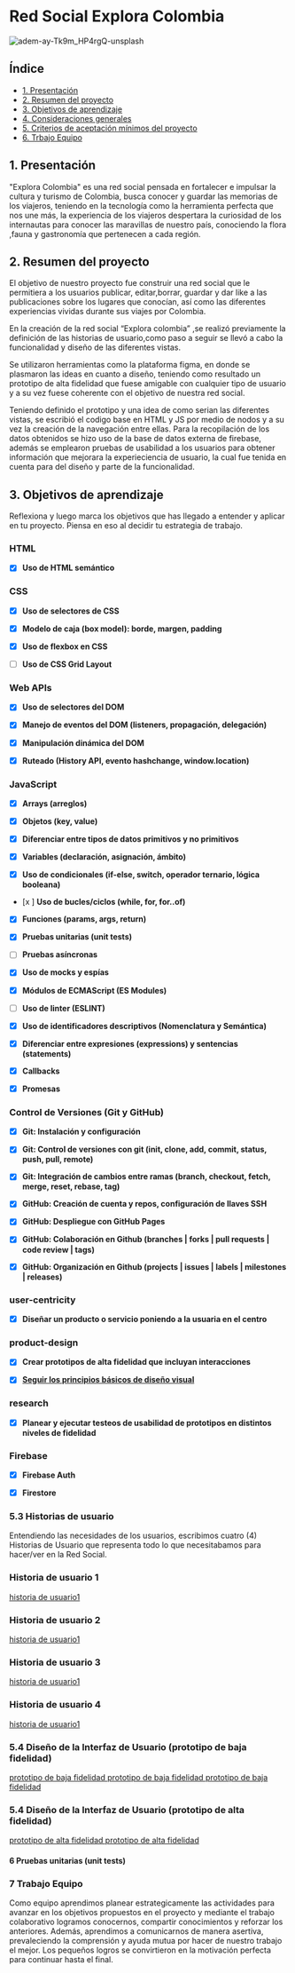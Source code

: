 # Red Social Explora Colombia
![adem-ay-Tk9m_HP4rgQ-unsplash](https://user-images.githubusercontent.com/110297/135544666-4efa54f1-4ff6-4c4c-b398-6df04ef56117.jpg)

## Índice

* [1. Presentación](#1-presentación)
* [2. Resumen del proyecto](#2-resumen-del-proyecto)
* [3. Objetivos de aprendizaje](#3-objetivos-de-aprendizaje)
* [4. Consideraciones generales](#4-consideraciones-generales)
* [5. Criterios de aceptación mínimos del proyecto](#5-criterios-de-aceptación-mínimos-del-proyecto)
* [6. Trbajo Equipo](#6-Trbajo-Equipo)

## 1. Presentación

"Explora Colombia" es una red social pensada en fortalecer e impulsar la cultura y turismo de Colombia, busca conocer y guardar las memorias de los viajeros, teniendo en la  tecnología como la  herramienta perfecta que nos une más, la experiencia de los viajeros despertara la curiosidad de los internautas para conocer  las maravillas de nuestro país, conociendo la flora ,fauna y gastronomía que pertenecen a cada región. 


## 2. Resumen del proyecto

El objetivo de nuestro proyecto fue construir una red social que le permitiera a los usuarios publicar, editar,borrar, guardar y dar like a  las publicaciones sobre los lugares que conocían, así como las diferentes experiencias vividas durante sus viajes por Colombia.
 
En la creación de la red social “Explora colombia” ,se realizó previamente la definición de las historias de usuario,como paso a seguir se llevó a cabo la funcionalidad y diseño de las diferentes vistas.  
 
Se utilizaron  herramientas como la plataforma figma, en donde se plasmaron las ideas en cuanto a diseño, teniendo como resultado un prototipo de alta fidelidad que fuese amigable con cualquier tipo de usuario y a su vez fuese coherente con el objetivo de nuestra red social. 
 
Teniendo definido el prototipo y una idea de como serian las diferentes vistas, se escribió el codigo base en HTML y JS por medio de nodos y a su vez la creación de la navegación entre ellas.
Para la recopilación de los datos obtenidos se hizo uso de la base de datos externa de firebase, además se emplearon pruebas de usabilidad a los usuarios para obtener información que mejorara la experieciencia de usuario, la cual fue tenida en cuenta para del diseño y parte de la funcionalidad.


## 3. Objetivos de aprendizaje

Reflexiona y luego marca los objetivos que has llegado a entender y aplicar en tu proyecto. Piensa en eso al decidir tu estrategia de trabajo.

### HTML

- [x] **Uso de HTML semántico**  

### CSS

- [x] **Uso de selectores de CSS**

- [x] **Modelo de caja (box model): borde, margen, padding**

- [x] **Uso de flexbox en CSS**

- [ ] **Uso de CSS Grid Layout**

### Web APIs

- [x] **Uso de selectores del DOM**

- [x] **Manejo de eventos del DOM (listeners, propagación, delegación)**

- [x] **Manipulación dinámica del DOM**

- [x] **Ruteado (History API, evento hashchange, window.location)**

### JavaScript

- [x] **Arrays (arreglos)**

- [x] **Objetos (key, value)**

- [x] **Diferenciar entre tipos de datos primitivos y no primitivos**

- [x] **Variables (declaración, asignación, ámbito)**

- [x] **Uso de condicionales (if-else, switch, operador ternario, lógica booleana)**

- [x ] **Uso de bucles/ciclos (while, for, for..of)**

- [x] **Funciones (params, args, return)**

- [x] **Pruebas unitarias (unit tests)**

- [ ] **Pruebas asíncronas**

- [x] **Uso de mocks y espías**

- [x] **Módulos de ECMAScript (ES Modules)**

- [ ] **Uso de linter (ESLINT)**

- [x] **Uso de identificadores descriptivos (Nomenclatura y Semántica)**

- [x] **Diferenciar entre expresiones (expressions) y sentencias (statements)**

- [x] **Callbacks**

- [x] **Promesas**


### Control de Versiones (Git y GitHub)

- [x] **Git: Instalación y configuración**

- [x] **Git: Control de versiones con git (init, clone, add, commit, status, push, pull, remote)**

- [x] **Git: Integración de cambios entre ramas (branch, checkout, fetch, merge, reset, rebase, tag)**

- [x] **GitHub: Creación de cuenta y repos, configuración de llaves SSH**

- [x] **GitHub: Despliegue con GitHub Pages**

- [x] **GitHub: Colaboración en Github (branches | forks | pull requests | code review | tags)**

- [x] **GitHub: Organización en Github (projects | issues | labels | milestones | releases)**

### user-centricity

- [x] **Diseñar un producto o servicio poniendo a la usuaria en el centro**


### product-design

- [x] **Crear prototipos de alta fidelidad que incluyan interacciones**

- [x] [**Seguir los principios básicos de diseño visual**](https://coda.io/d/Bootcamp-UX-Contenido_dqkqk2rV9Z2/Reglas-basicas-de-diseno-visual_suVcO#_lueiZ )

### research

- [x] **Planear y ejecutar testeos de usabilidad de prototipos en distintos niveles de fidelidad**


### Firebase

- [x] **Firebase Auth**

- [x] **Firestore**

  
### 5.3 Historias de usuario

Entendiendo las necesidades de los usuarios, escribimos cuatro (4) Historias de
Usuario que representa todo lo que necesitabamos para hacer/ver en la Red Social. 

### Historia de usuario 1
[historia de usuario1]()
### Historia de usuario 2
[historia de usuario1]()
### Historia de usuario 3
[historia de usuario1]()
### Historia de usuario 4
[historia de usuario1]()



### 5.4 Diseño de la Interfaz de Usuario (prototipo de baja fidelidad)

[prototipo de baja fidelidad ]( ../BOG005-social-network/src/Imagenes/1662994782511.jpg)
[prototipo de baja fidelidad ]( ../BOG005-social-network/src/Imagenes/1662994837222.jpg)
[prototipo de baja fidelidad ]( ../BOG005-social-network/src/Imagenes/IMG_20220912_095130.jpg)

### 5.4 Diseño de la Interfaz de Usuario (prototipo de alta fidelidad)

[prototipo de alta fidelidad ](../BOG005-social-network/src/Imagenes/proto.PNG)
[prototipo de alta fidelidad ](../BOG005-social-network/src/Imagenes/figproto.PNG)


#### 6 Pruebas unitarias (unit tests)



### 7 Trabajo Equipo

Como equipo aprendimos planear estrategicamente las actividades para avanzar en los objetivos propuestos en el proyecto y mediante el trabajo colaborativo logramos conocernos, compartir conocimientos y reforzar los anteriores. Además, aprendimos a comunicarnos de manera asertiva, prevaleciendo la comprensión y ayuda mutua por hacer de nuestro trabajo el mejor. Los pequeños logros se convirtieron en la motivación perfecta para continuar hasta el final.                                                   